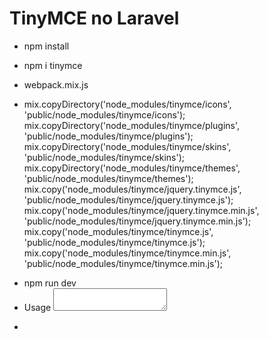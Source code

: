 # TinyMCE no Laravel
* npm install

* npm i tinymce
* webpack.mix.js
- 	mix.copyDirectory('node_modules/tinymce/icons', 'public/node_modules/tinymce/icons');
mix.copyDirectory('node_modules/tinymce/plugins', 'public/node_modules/tinymce/plugins');
mix.copyDirectory('node_modules/tinymce/skins', 'public/node_modules/tinymce/skins');
mix.copyDirectory('node_modules/tinymce/themes', 'public/node_modules/tinymce/themes');
mix.copy('node_modules/tinymce/jquery.tinymce.js', 'public/node_modules/tinymce/jquery.tinymce.js');
mix.copy('node_modules/tinymce/jquery.tinymce.min.js', 'public/node_modules/tinymce/jquery.tinymce.min.js');
mix.copy('node_modules/tinymce/tinymce.js', 'public/node_modules/tinymce/tinymce.js');
mix.copy('node_modules/tinymce/tinymce.min.js', 'public/node_modules/tinymce/tinymce.min.js');
* npm run dev
* Usage
	<textarea class="description" name="description"></textarea>
<script src="{{ asset('node_modules/tinymce/tinymce.js') }}"></script>
<script>
    tinymce.init({
        selector:'textarea.description',
        width: 900,
        height: 300
    });
</script>

* 